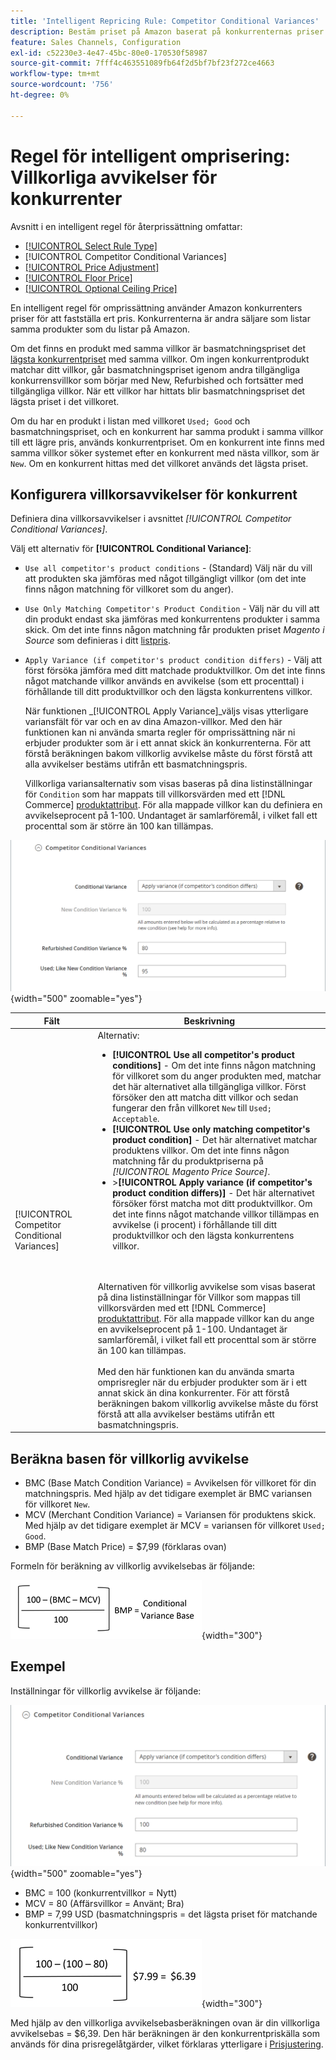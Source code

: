 ```yaml
---
title: 'Intelligent Repricing Rule: Competitor Conditional Variances'
description: Bestäm priset på Amazon baserat på konkurrenternas priser och villkor genom att skapa en intelligent regel för omprissättning.
feature: Sales Channels, Configuration
exl-id: c52230e3-4e47-45bc-80e0-170530f58987
source-git-commit: 7fff4c463551089fb64f2d5bf7bf23f272ce4663
workflow-type: tm+mt
source-wordcount: '756'
ht-degree: 0%

---
```


# Regel för intelligent omprisering: Villkorliga avvikelser för konkurrenter

Avsnitt i en intelligent regel för återprissättning omfattar:

- [[!UICONTROL Select Rule Type]](./intelligent-repricing-rules.md)
- [!UICONTROL Competitor Conditional Variances]
- [[!UICONTROL Price Adjustment]](./price-adjustment.md)
- [[!UICONTROL Floor Price]](./floor-price.md)
- [[!UICONTROL Optional Ceiling Price]](./optional-ceiling-price.md)

En intelligent regel för omprissättning använder Amazon konkurrenters priser för att fastställa ert pris. Konkurrenterna är andra säljare som listar samma produkter som du listar på Amazon.

Om det finns en produkt med samma villkor är basmatchningspriset det [lägsta konkurrentpriset](./lowest-competitor-pricing.md) med samma villkor. Om ingen konkurrentprodukt matchar ditt villkor, går basmatchningspriset igenom andra tillgängliga konkurrensvillkor som börjar med New, Refurbished och fortsätter med tillgängliga villkor. När ett villkor har hittats blir basmatchningspriset det lägsta priset i det villkoret.

Om du har en produkt i listan med villkoret `Used; Good` och basmatchningspriset, och en konkurrent har samma produkt i samma villkor till ett lägre pris, används konkurrentpriset. Om en konkurrent inte finns med samma villkor söker systemet efter en konkurrent med nästa villkor, som är `New`. Om en konkurrent hittas med det villkoret används det lägsta priset.

## Konfigurera villkorsavvikelser för konkurrent

Definiera dina villkorsavvikelser i avsnittet _[!UICONTROL Competitor Conditional Variances]_.

Välj ett alternativ för **[!UICONTROL Conditional Variance]**:

- `Use all competitor's product conditions` - (Standard) Välj när du vill att produkten ska jämföras med något tillgängligt villkor (om det inte finns någon matchning för villkoret som du anger).

- `Use Only Matching Competitor's Product Condition` - Välj när du vill att din produkt endast ska jämföras med konkurrentens produkter i samma skick. Om det inte finns någon matchning får produkten priset _Magento i Source_ som definieras i ditt [listpris](./listing-price.md).

- `Apply Variance (if competitor's product condition differs)` - Välj att först försöka jämföra med ditt matchade produktvillkor. Om det inte finns något matchande villkor används en avvikelse (som ett procenttal) i förhållande till ditt produktvillkor och den lägsta konkurrentens villkor.

  När funktionen _[!UICONTROL Apply Variance]_väljs visas ytterligare variansfält för var och en av dina Amazon-villkor. Med den här funktionen kan ni använda smarta regler för omprissättning när ni erbjuder produkter som är i ett annat skick än konkurrenterna. För att förstå beräkningen bakom villkorlig avvikelse måste du först förstå att alla avvikelser bestäms utifrån ett basmatchningspris.

  Villkorliga variansalternativ som visas baseras på dina listinställningar för `Condition` som har mappats till villkorsvärden med ett [!DNL Commerce] [produktattribut](https://experienceleague.adobe.com/docs/commerce-admin/catalog/product-attributes/product-attributes.html). För alla mappade villkor kan du definiera en avvikelseprocent på 1-100. Undantaget är samlarföremål, i vilket fall ett procenttal som är större än 100 kan tillämpas.

![Intelligent ompriseringsregel - villkorliga avvikelser för konkurrent](assets/amazon-competitor-cond-variances.png){width="500" zoomable="yes"}

| Fält | Beskrivning |
|-----------------------------------------------|------------------------------------------------------------------------------------------------------------------------------------------------------------------------------------------------------------------------------------------------------------------------------------------------------------------------------------------------------------------------------------------------------------------------------------------------------------------------------------------------------------------------------------------------------------------------------------------------------------------------------------------------------------------------------------------------------------------------------------------------------------------------------------------------------------------------------------------------------------------------------------------------------------------------------------------------------------------------------------------------------------------------------------------------------------------------------------------------------------------------------------------------------------------------------------------------------------------------------------------------------------------------------------------------------------------------------------------------------------------------------------------------------------------------------------------------------------------------------------------------------------------------------------------------------------------------------------------------------------------------------------------------|
| [!UICONTROL Competitor Conditional Variances] | Alternativ: <ul><li>**[!UICONTROL Use all competitor's product conditions]** - Om det inte finns någon matchning för villkoret som du anger produkten med, matchar det här alternativet alla tillgängliga villkor. Först försöker den att matcha ditt villkor och sedan fungerar den från villkoret `New` till `Used; Acceptable`.</li><li>**[!UICONTROL Use only matching competitor's product condition]** - Det här alternativet matchar produktens villkor. Om det inte finns någon matchning får du produktpriserna på _[!UICONTROL Magento Price Source]_.</li><li>>**[!UICONTROL Apply variance (if competitor's product condition differs)]** - Det här alternativet försöker först matcha mot ditt produktvillkor. Om det inte finns något matchande villkor tillämpas en avvikelse (i procent) i förhållande till ditt produktvillkor och den lägsta konkurrentens villkor.</li></ul><br><br>Alternativen för villkorlig avvikelse som visas baserat på dina listinställningar för Villkor som mappas till villkorsvärden med ett [!DNL Commerce] [produktattribut](https://experienceleague.adobe.com/docs/commerce-admin/catalog/product-attributes/product-attributes.html). För alla mappade villkor kan du ange en avvikelseprocent på 1-100. Undantaget är samlarföremål, i vilket fall ett procenttal som är större än 100 kan tillämpas.<br><br>Med den här funktionen kan du använda smarta omprisregler när du erbjuder produkter som är i ett annat skick än dina konkurrenter. För att förstå beräkningen bakom villkorlig avvikelse måste du först förstå att alla avvikelser bestäms utifrån ett basmatchningspris. |

## Beräkna basen för villkorlig avvikelse

- BMC (Base Match Condition Variance) = Avvikelsen för villkoret för din matchningspris. Med hjälp av det tidigare exemplet är BMC variansen för villkoret `New`.
- MCV (Merchant Condition Variance) = Variansen för produktens skick. Med hjälp av det tidigare exemplet är MCV = variansen för villkoret `Used; Good`.
- BMP (Base Match Price) = $7,99 (förklaras ovan)

Formeln för beräkning av villkorlig avvikelsebas är följande:

![formel för beräkning av villkorlig avvikelsebas](assets/amazon-cond-variance-calc-1.png){width="300"}

## Exempel

Inställningar för villkorlig avvikelse är följande:

![exempel på inställningar för villkorlig avvikelse](assets/amazon-cond-variances.png){width="500" zoomable="yes"}

- BMC = 100 (konkurrentvillkor = Nytt)
- MCV = 80 (Affärsvillkor = Använt; Bra)
- BMP = 7,99 USD (basmatchningspris = det lägsta priset för matchande konkurrentvillkor)

![exempel på beräkning av villkorlig avvikelsebas](assets/amazon-cond-variance-calc-2.png){width="300"}

Med hjälp av den villkorliga avvikelsebasberäkningen ovan är din villkorliga avvikelsebas = $6,39. Den här beräkningen är den konkurrentpriskälla som används för dina prisregelåtgärder, vilket förklaras ytterligare i [Prisjustering](./price-adjustment.md).
